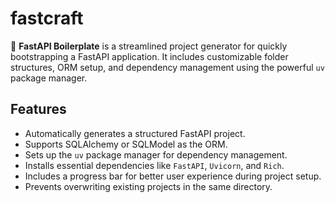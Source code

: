 # fastcraft

🚀 **FastAPI Boilerplate** is a streamlined project generator for quickly bootstrapping a FastAPI application. It includes customizable folder structures, ORM setup, and dependency management using the powerful `uv` package manager.

## Features

- Automatically generates a structured FastAPI project.
- Supports SQLAlchemy or SQLModel as the ORM.
- Sets up the `uv` package manager for dependency management.
- Installs essential dependencies like `FastAPI`, `Uvicorn`, and `Rich`.
- Includes a progress bar for better user experience during project setup.
- Prevents overwriting existing projects in the same directory.



